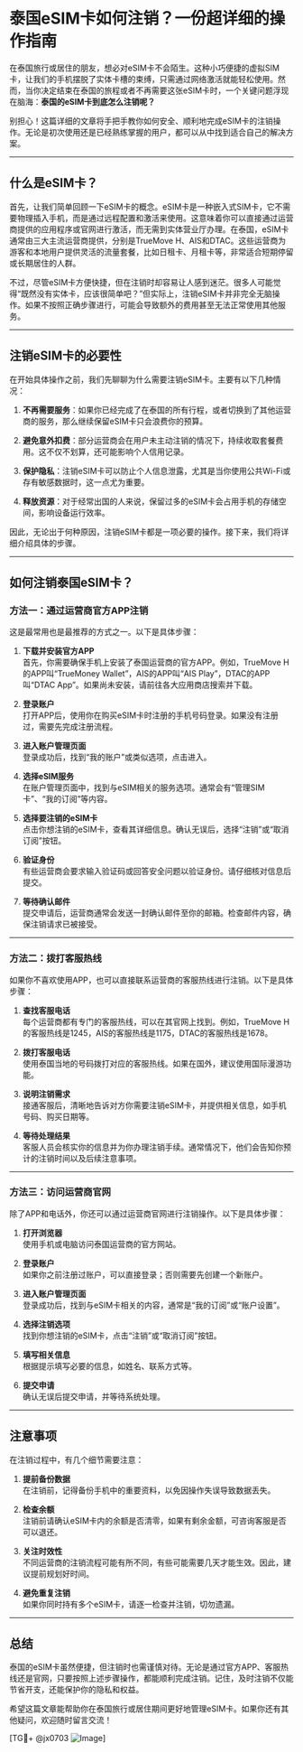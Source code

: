 # 泰国eSIM卡如何注销？一份超详细的操作指南

在泰国旅行或居住的朋友，想必对eSIM卡不会陌生。这种小巧便捷的虚拟SIM卡，让我们的手机摆脱了实体卡槽的束缚，只需通过网络激活就能轻松使用。然而，当你决定结束在泰国的旅程或者不再需要这张eSIM卡时，一个关键问题浮现在脑海：**泰国的eSIM卡到底怎么注销呢？**

别担心！这篇详细的文章将手把手教你如何安全、顺利地完成eSIM卡的注销操作。无论是初次使用还是已经熟练掌握的用户，都可以从中找到适合自己的解决方案。

---

## 什么是eSIM卡？

首先，让我们简单回顾一下eSIM卡的概念。eSIM卡是一种嵌入式SIM卡，它不需要物理插入手机，而是通过远程配置和激活来使用。这意味着你可以直接通过运营商提供的应用程序或官网进行激活，而无需到实体营业厅办理。在泰国，eSIM卡通常由三大主流运营商提供，分别是TrueMove H、AIS和DTAC。这些运营商为游客和本地用户提供灵活的流量套餐，比如日租卡、月租卡等，非常适合短期停留或长期居住的人群。

不过，尽管eSIM卡方便快捷，但在注销时却容易让人感到迷茫。很多人可能觉得“既然没有实体卡，应该很简单吧？”但实际上，注销eSIM卡并非完全无脑操作。如果不按照正确步骤进行，可能会导致额外的费用甚至无法正常使用其他服务。

---

## 注销eSIM卡的必要性

在开始具体操作之前，我们先聊聊为什么需要注销eSIM卡。主要有以下几种情况：

1. **不再需要服务**：如果你已经完成了在泰国的所有行程，或者切换到了其他运营商的服务，那么继续保留eSIM卡只会浪费你的预算。
   
2. **避免意外扣费**：部分运营商会在用户未主动注销的情况下，持续收取套餐费用。这不仅不划算，还可能影响个人信用记录。

3. **保护隐私**：注销eSIM卡可以防止个人信息泄露，尤其是当你使用公共Wi-Fi或存有敏感数据时，这一点尤为重要。

4. **释放资源**：对于经常出国的人来说，保留过多的eSIM卡会占用手机的存储空间，影响设备运行效率。

因此，无论出于何种原因，注销eSIM卡都是一项必要的操作。接下来，我们将详细介绍具体的步骤。

---

## 如何注销泰国eSIM卡？

### 方法一：通过运营商官方APP注销

这是最常用也是最推荐的方式之一。以下是具体步骤：

1. **下载并安装官方APP**  
   首先，你需要确保手机上安装了泰国运营商的官方APP。例如，TrueMove H的APP叫“TrueMoney Wallet”，AIS的APP叫“AIS Play”，DTAC的APP叫“DTAC App”。如果尚未安装，请前往各大应用商店搜索并下载。

2. **登录账户**  
   打开APP后，使用你在购买eSIM卡时注册的手机号码登录。如果没有注册过，需要先完成注册流程。

3. **进入账户管理页面**  
   登录成功后，找到“我的账户”或类似选项，点击进入。

4. **选择eSIM服务**  
   在账户管理页面中，找到与eSIM相关的服务选项。通常会有“管理SIM卡”、“我的订阅”等内容。

5. **选择要注销的eSIM卡**  
   点击你想注销的eSIM卡，查看其详细信息。确认无误后，选择“注销”或“取消订阅”按钮。

6. **验证身份**  
   有些运营商会要求输入验证码或回答安全问题以验证身份。请仔细核对信息后提交。

7. **等待确认邮件**  
   提交申请后，运营商通常会发送一封确认邮件至你的邮箱。检查邮件内容，确保注销请求已被接受。

---

### 方法二：拨打客服热线

如果你不喜欢使用APP，也可以直接联系运营商的客服热线进行注销。以下是具体步骤：

1. **查找客服电话**  
   每个运营商都有专门的客服热线，可以在其官网上找到。例如，TrueMove H的客服热线是1245，AIS的客服热线是1175，DTAC的客服热线是1678。

2. **拨打客服电话**  
   使用泰国当地的号码拨打对应的客服热线。如果在国外，建议使用国际漫游功能。

3. **说明注销需求**  
   接通客服后，清晰地告诉对方你需要注销eSIM卡，并提供相关信息，如手机号码、购买日期等。

4. **等待处理结果**  
   客服人员会核实你的信息并为你办理注销手续。通常情况下，他们会告知你预计的注销时间以及后续注意事项。

---

### 方法三：访问运营商官网

除了APP和电话外，你还可以通过运营商官网进行注销操作。以下是具体步骤：

1. **打开浏览器**  
   使用手机或电脑访问泰国运营商的官方网站。

2. **登录账户**  
   如果你之前注册过账户，可以直接登录；否则需要先创建一个新账户。

3. **进入账户管理页面**  
   登录成功后，找到与eSIM卡相关的内容，通常是“我的订阅”或“账户设置”。

4. **选择注销选项**  
   找到你想注销的eSIM卡，点击“注销”或“取消订阅”按钮。

5. **填写相关信息**  
   根据提示填写必要的信息，如姓名、联系方式等。

6. **提交申请**  
   确认无误后提交申请，并等待系统处理。

---

## 注意事项

在注销过程中，有几个细节需要注意：

1. **提前备份数据**  
   在注销前，记得备份手机中的重要资料，以免因操作失误导致数据丢失。

2. **检查余额**  
   注销前请确认eSIM卡内的余额是否清零，如果有剩余金额，可咨询客服是否可以退还。

3. **关注时效性**  
   不同运营商的注销流程可能有所不同，有些可能需要几天才能生效。因此，建议提前规划好时间。

4. **避免重复注销**  
   如果你同时持有多个eSIM卡，请逐一检查并注销，切勿遗漏。

---

## 总结

泰国的eSIM卡虽然便捷，但注销时也需谨慎对待。无论是通过官方APP、客服热线还是官网，只要按照上述步骤操作，都能顺利完成注销。记住，及时注销不仅能节省开支，还能保护你的隐私和权益。

希望这篇文章能帮助你在泰国旅行或居住期间更好地管理eSIM卡。如果你还有其他疑问，欢迎随时留言交流！

[TG💪+ @jx0703 ![Image](https://github.com/user-attachments/assets/dbca1d08-cadb-493c-b0ec-ad6f7a83f270)]